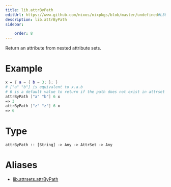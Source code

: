 ```yaml
---
title: lib.attrByPath
editUrl: https://www.github.com/nixos/nixpkgs/blob/master/undefined#L38C5
description: lib.attrByPath
sidebar:

    order: 8
---
```


Return an attribute from nested attribute sets.

# Example

```nix
x = { a = { b = 3; }; }
# ["a" "b"] is equivalent to x.a.b
# 6 is a default value to return if the path does not exist in attrset
attrByPath ["a" "b"] 6 x
=> 3
attrByPath ["z" "z"] 6 x
=> 6
```

# Type

```
attrByPath :: [String] -> Any -> AttrSet -> Any
```


# Aliases

- [lib.attrsets.attrByPath](/nix-doc-comments/reference/lib/attrsets/lib-attrsets-attrbypath)


